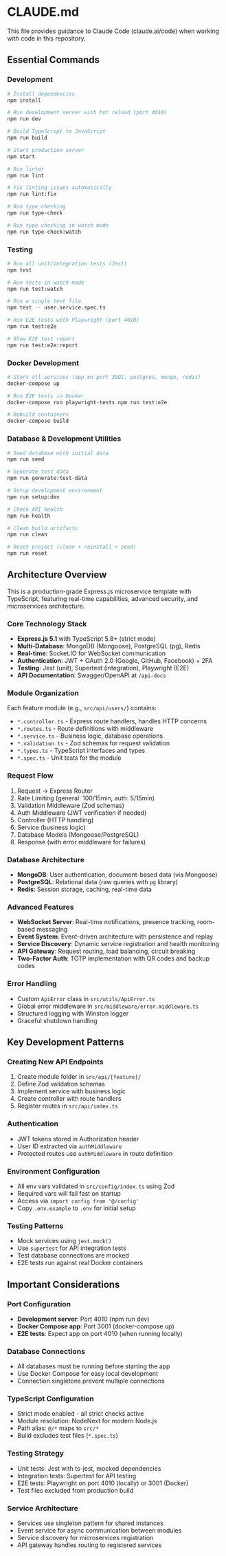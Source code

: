 # CLAUDE.md

This file provides guidance to Claude Code (claude.ai/code) when working with code in this repository.

## Essential Commands

### Development
```bash
# Install dependencies
npm install

# Run development server with hot reload (port 4010)
npm run dev

# Build TypeScript to JavaScript
npm run build

# Start production server
npm start

# Run linter
npm run lint

# Fix linting issues automatically
npm run lint:fix

# Run type checking
npm run type-check

# Run type checking in watch mode
npm run type-check:watch
```

### Testing
```bash
# Run all unit/integration tests (Jest)
npm test

# Run tests in watch mode
npm run test:watch

# Run a single test file
npm test -- user.service.spec.ts

# Run E2E tests with Playwright (port 4010)
npm run test:e2e

# Show E2E test report
npm run test:e2e:report
```

### Docker Development
```bash
# Start all services (app on port 3001, postgres, mongo, redis)
docker-compose up

# Run E2E tests in Docker
docker-compose run playwright-tests npm run test:e2e

# Rebuild containers
docker-compose build
```

### Database & Development Utilities
```bash
# Seed database with initial data
npm run seed

# Generate test data
npm run generate:test-data

# Setup development environment
npm run setup:dev

# Check API health
npm run health

# Clean build artifacts
npm run clean

# Reset project (clean + reinstall + seed)
npm run reset
```

## Architecture Overview

This is a production-grade Express.js microservice template with TypeScript, featuring real-time capabilities, advanced security, and microservices architecture.

### Core Technology Stack
- **Express.js 5.1** with TypeScript 5.8+ (strict mode)
- **Multi-Database**: MongoDB (Mongoose), PostgreSQL (pg), Redis
- **Real-time**: Socket.IO for WebSocket communication
- **Authentication**: JWT + OAuth 2.0 (Google, GitHub, Facebook) + 2FA
- **Testing**: Jest (unit), Supertest (integration), Playwright (E2E)
- **API Documentation**: Swagger/OpenAPI at `/api-docs`

### Module Organization
Each feature module (e.g., `src/api/users/`) contains:
- `*.controller.ts` - Express route handlers, handles HTTP concerns
- `*.routes.ts` - Route definitions with middleware
- `*.service.ts` - Business logic, database operations
- `*.validation.ts` - Zod schemas for request validation
- `*.types.ts` - TypeScript interfaces and types
- `*.spec.ts` - Unit tests for the module

### Request Flow
1. Request → Express Router
2. Rate Limiting (general: 100/15min, auth: 5/15min)
3. Validation Middleware (Zod schemas)
4. Auth Middleware (JWT verification if needed)
5. Controller (HTTP handling)
6. Service (business logic)
7. Database Models (Mongoose/PostgreSQL)
8. Response (with error middleware for failures)

### Database Architecture
- **MongoDB**: User authentication, document-based data (via Mongoose)
- **PostgreSQL**: Relational data (raw queries with `pg` library)
- **Redis**: Session storage, caching, real-time data

### Advanced Features
- **WebSocket Server**: Real-time notifications, presence tracking, room-based messaging
- **Event System**: Event-driven architecture with persistence and replay
- **Service Discovery**: Dynamic service registration and health monitoring
- **API Gateway**: Request routing, load balancing, circuit breaking
- **Two-Factor Auth**: TOTP implementation with QR codes and backup codes

### Error Handling
- Custom `ApiError` class in `src/utils/ApiError.ts`
- Global error middleware in `src/middleware/error.middleware.ts`
- Structured logging with Winston logger
- Graceful shutdown handling

## Key Development Patterns

### Creating New API Endpoints
1. Create module folder in `src/api/[feature]/`
2. Define Zod validation schemas
3. Implement service with business logic
4. Create controller with route handlers
5. Register routes in `src/api/index.ts`

### Authentication
- JWT tokens stored in Authorization header
- User ID extracted via `authMiddleware`
- Protected routes use `authMiddleware` in route definition

### Environment Configuration
- All env vars validated in `src/config/index.ts` using Zod
- Required vars will fail fast on startup
- Access via `import config from '@/config'`
- Copy `.env.example` to `.env` for initial setup

### Testing Patterns
- Mock services using `jest.mock()`
- Use `supertest` for API integration tests
- Test database connections are mocked
- E2E tests run against real Docker containers

## Important Considerations

### Port Configuration
- **Development server**: Port 4010 (npm run dev)
- **Docker Compose app**: Port 3001 (docker-compose up)
- **E2E tests**: Expect app on port 4010 (when running locally)

### Database Connections
- All databases must be running before starting the app
- Use Docker Compose for easy local development
- Connection singletons prevent multiple connections

### TypeScript Configuration
- Strict mode enabled - all strict checks active
- Module resolution: NodeNext for modern Node.js
- Path alias: `@/*` maps to `src/*`
- Build excludes test files (`*.spec.ts`)

### Testing Strategy
- Unit tests: Jest with ts-jest, mocked dependencies
- Integration tests: Supertest for API testing
- E2E tests: Playwright on port 4010 (locally) or 3001 (Docker)
- Test files excluded from production build

### Service Architecture
- Services use singleton pattern for shared instances
- Event service for async communication between modules
- Service discovery for microservices registration
- API gateway handles routing to registered services